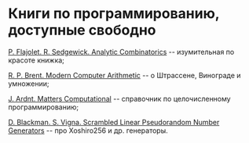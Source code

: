 # Книги по программированию, доступные свободно

[P. Flajolet. R. Sedgewick. Analytic Combinatorics](http://algo.inria.fr/flajolet/Publications/book.pdf) -- изумительная по красоте книжка;

[R. P. Brent. Modern Computer Arithmetic](https://arxiv.org/pdf/1004.4710.pdf) -- о Штрассене, Винограде и умножении;

[J. Ardnt. Matters Computational](https://www.jjj.de/fxt/fxtbook.pdf) -- справочник по целочисленному программированию;

[D. Blackman. S. Vigna. Scrambled Linear Pseudorandom Number Generators](https://arxiv.org/pdf/1805.01407.pdf) -- про Хоshiro256 и др. генераторы.
